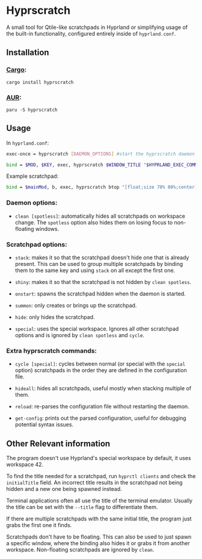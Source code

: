 # Hyprscratch
A small tool for Qtile-like scratchpads in Hyprland or simplifying usage of the built-in functionality, configured entirely inside of `hyprland.conf`.

## Installation
### [Cargo](https://crates.io/crates/hyprscratch):

```
cargo install hyprscratch
```
### [AUR](https://aur.archlinux.org/packages/hyprscratch):
```
paru -S hyprscratch
```

## Usage
In `hyprland.conf`:

```bash
exec-once = hyprscratch [DAEMON_OPTIONS] #start the hyprscratch daemon

bind = $MOD, $KEY, exec, hyprscratch $WINDOW_TITLE "$HYPRLAND_EXEC_COMMAND" [SCRATCHPAD_OPTIONS] #configure scratchpads
```

Example scratchpad:

```bash
bind = $mainMod, b, exec, hyprscratch btop "[float;size 70% 80%;center] alacritty --title btop -e btop" onstart
```

### Daemon options:

* `clean [spotless]`: automatically hides all scratchpads on workspace change. The `spotless` option also hides them on losing focus to non-floating windows.

### Scratchpad options:

* `stack`: makes it so that the scratchpad doesn't hide one that is already present. This can be used to group multiple scratchpads by binding them to the same key and using `stack` on all except the first one. 

* `shiny`: makes it so that the scratchpad is not hidden by `clean spotless`.

* `onstart`: spawns the scratchpad hidden when the daemon is started.

* `summon`: only creates or brings up the scratchpad.

* `hide`: only hides the scratchpad.

* `special`: uses the special workspace. Ignores all other scratchpad options and is ignored by `clean spotless` and `cycle`.

### Extra hyprscratch commands:

* `cycle [special]`: cycles between normal (or special with the `special` option) scratchpads in the order they are defined in the configuration file.

* `hideall`: hides all scratchpads, useful mostly when stacking multiple of them.

* `reload`: re-parses the configuration file without restarting the daemon.

* `get-config`: prints out the parsed configuration, useful for debugging potential syntax issues.

## Other Relevant information
The program doesn't use Hyprland's special workspace by default, it uses workspace 42.

To find the title needed for a scratchpad, run `hyprctl clients` and check the `initialTitle` field. An incorrect title results in the scratchpad not being hidden and a new one being spawned instead.

Terminal applications often all use the title of the terminal emulator. Usually the title can be set with the `--title` flag to differentiate them.

If there are multiple scratchpads with the same initial title, the program just grabs the first one it finds.

Scratchpads don't have to be floating. This can also be used to just spawn a specific window, where the binding also hides it or grabs it from another workspace. Non-floating scratchpads are ignored by `clean`.
